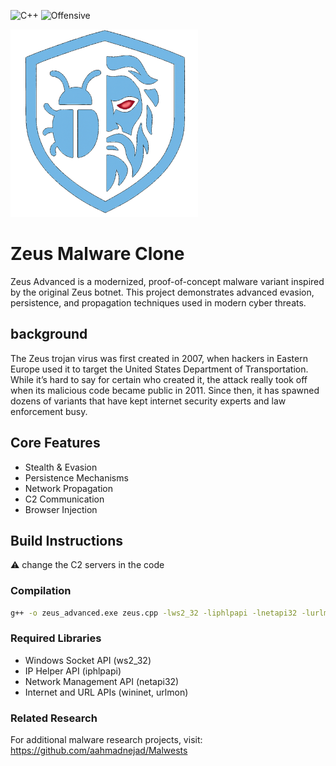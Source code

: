 ![C++](https://img.shields.io/badge/C++-17-blueviolet)
![Offensive](https://img.shields.io/badge/Purpose-Offensive%20Redteam-red)

<img src="./zeusIcon.png" alt="Zeus Icon" width="300"/>

# Zeus Malware Clone

Zeus Advanced is a modernized, proof-of-concept malware variant inspired by the original Zeus botnet. This project demonstrates advanced evasion, persistence, and propagation techniques used in modern cyber threats.

## background
The Zeus trojan virus was first created in 2007, when hackers in Eastern Europe used it to target the United States Department of Transportation. While it’s hard to say for certain who created it, the attack really took off when its malicious code became public in 2011. Since then, it has spawned dozens of variants that have kept internet security experts and law enforcement busy.

## Core Features

- Stealth & Evasion
- Persistence Mechanisms
- Network Propagation
- C2 Communication
- Browser Injection

## Build Instructions

⚠️ change the C2 servers in the code

### Compilation

```bash 
g++ -o zeus_advanced.exe zeus.cpp -lws2_32 -liphlpapi -lnetapi32 -lurlmon -lwininet -lshlwapi -static -mwindows -O2
```

### Required Libraries

- Windows Socket API (ws2_32)
- IP Helper API (iphlpapi)
- Network Management API (netapi32)
- Internet and URL APIs (wininet, urlmon)

### Related Research

For additional malware research projects, visit:
https://github.com/aahmadnejad/Malwests